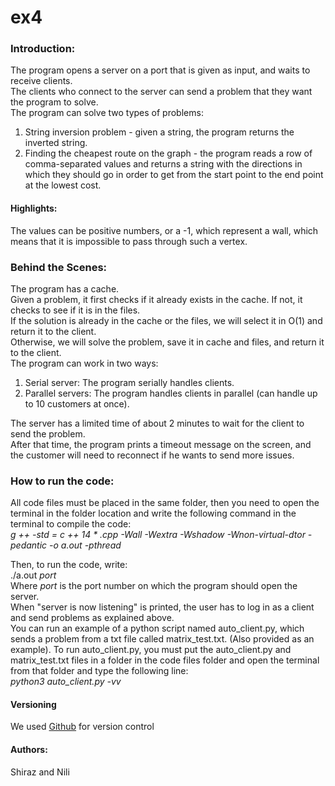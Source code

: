 # ex4
### Introduction:   
The program opens a server on a port that is given as input,  and waits to receive clients.  
The clients who connect to the server can send a problem that they want the program to solve.  
The program can solve two types of problems:   
1. String inversion problem - given a string, the program returns the inverted string.  
2. Finding the cheapest route on the graph - the program reads a row of comma-separated values and returns a string with the directions in which they should go in order to get from the start point to the end point at the lowest cost.
#### Highlights: 
The values can be positive numbers, or a -1, which represent a wall, which means that it is impossible to pass through such a vertex.

### Behind the Scenes: 
The program has a cache.  
Given a problem, it first checks if it already exists in the cache. If not, it checks to see if it is in the files.  
If the solution is already in the cache or the files, we will select it in O(1) and return it to the client.  
Otherwise, we will solve the problem, save it in cache and files, and return it to the client.  
The program can work in two ways: 
1. Serial server: The program serially handles clients.  
2. Parallel servers: The program handles clients in parallel (can handle up to 10 customers at once).   
  
The server has a limited time of about 2 minutes to wait for the client to send the problem.  
After that time, the program prints a timeout message on the screen, and the customer will need to
reconnect if he wants to send more issues.  

### How to run the code: 
All code files must be placed in the same folder, then you need to open the terminal in the folder location
and write the following command in the terminal to compile the code:   
_g ++ -std = c ++ 14 * .cpp -Wall -Wextra -Wshadow -Wnon-virtual-dtor -pedantic -o a.out -pthread_

Then, to run the code, write:  
./a.out _port_  
Where _port_ is the port number on which the program should open the server.  
When "server is now listening" is printed, the user has to log in as a client and send problems as explained above.  
You can run an example of a python script named auto_client.py, which sends a problem from a txt file called matrix_test.txt.
(Also provided as an example). To run auto_client.py, you must put the auto_client.py and matrix_test.txt files in a folder in the code
files folder and open the terminal from that folder and type the following line:  
_python3 auto_client.py -vv_

#### Versioning  
We used [Github](https://github.com/shiraz318/ex4) for version control

#### Authors:   
Shiraz and Nili
